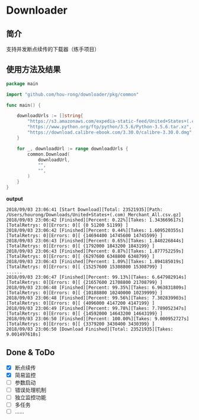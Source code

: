 # Downloader

## 简介

支持并发断点续传的下载器（练手项目）

## 使用方法及结果

```go
package main

import "github.com/hou-rong/downloader/pkg/common"

func main() {

	downloadUrls := []string{
		"https://s3.amazonaws.com/expedia-static-feed/United+States+(.com)_Merchant_All.csv.gz",
		"https://www.python.org/ftp/python/3.5.6/Python-3.5.6.tar.xz",
		"https://download.calibre-ebook.com/3.30.0/calibre-3.30.0.dmg",
	}

	for _, downloadUrl := range downloadUrls {
		common.Download(
			downloadUrl,
			"",
			"",
		)
	}
}
```
**output**
    
    2018/09/03 23:06:41 [Start Download][Total: 23521935][Path: /Users/hourong/Downloads/United+States+(.com)_Merchant_All.csv.gz]
    2018/09/03 23:06:42 [Finished][Percent: 0.22%][Takes: 1.343669617s][TotalRetrys: 0][Errors: 0][ {0 51200 51199} ]
    2018/09/03 23:06:42 [Finished][Percent: 0.44%][Takes: 1.609520355s][TotalRetrys: 0][Errors: 0][ {14694400 14745600 14745599} ]
    2018/09/03 23:06:43 [Finished][Percent: 0.65%][Takes: 1.840226844s][TotalRetrys: 0][Errors: 0][ {1792000 1843200 1843199} ]
    2018/09/03 23:06:43 [Finished][Percent: 0.87%][Takes: 1.877752259s][TotalRetrys: 0][Errors: 0][ {6297600 6348800 6348799} ]
    2018/09/03 23:06:43 [Finished][Percent: 1.09%][Takes: 1.894185019s][TotalRetrys: 0][Errors: 0][ {15257600 15308800 15308799} ]
    ......
    2018/09/03 23:06:47 [Finished][Percent: 99.13%][Takes: 6.647982914s][TotalRetrys: 0][Errors: 0][ {21657600 21708800 21708799} ]
    2018/09/03 23:06:48 [Finished][Percent: 99.35%][Takes: 6.963831809s][TotalRetrys: 0][Errors: 0][ {10188800 10240000 10239999} ]
    2018/09/03 23:06:48 [Finished][Percent: 99.56%][Takes: 7.302839903s][TotalRetrys: 0][Errors: 0][ {4096000 4147200 4147199} ]
    2018/09/03 23:06:49 [Finished][Percent: 99.78%][Takes: 7.789052347s][TotalRetrys: 0][Errors: 0][ {14592000 14643200 14643199} ]
    2018/09/03 23:06:50 [Finished][Percent: 100.00%][Takes: 9.000952727s][TotalRetrys: 0][Errors: 0][ {3379200 3430400 3430399} ]
    2018/09/03 23:06:50 [Download Finished][Total: 23521935][Takes: 9.001497618s]
    
## Done & ToDo

- [x] 断点续传
- [x] 简易监控
- [ ] 参数启动
- [ ] 错误处理机制
- [ ] 独立监控功能
- [ ] 多任务
- [ ] ......